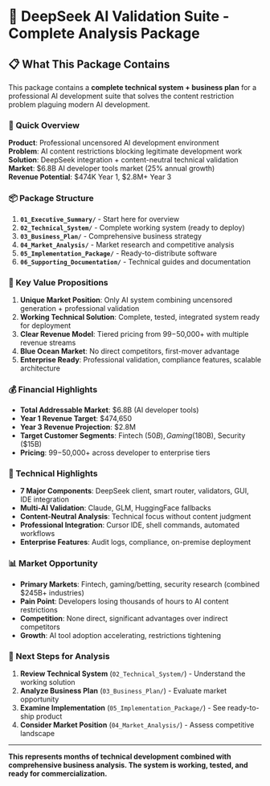 # 🚀 DeepSeek AI Validation Suite - Complete Analysis Package

## 📋 **What This Package Contains**

This package contains a **complete technical system + business plan** for a professional AI development suite that solves the content restriction problem plaguing modern AI development.

### **🎯 Quick Overview**

**Product**: Professional uncensored AI development environment  
**Problem**: AI content restrictions blocking legitimate development work  
**Solution**: DeepSeek integration + content-neutral technical validation  
**Market**: $6.8B AI developer tools market (25% annual growth)  
**Revenue Potential**: $474K Year 1, $2.8M+ Year 3  

### **📦 Package Structure**

1. **`01_Executive_Summary/`** - Start here for overview
2. **`02_Technical_System/`** - Complete working system (ready to deploy)
3. **`03_Business_Plan/`** - Comprehensive business strategy
4. **`04_Market_Analysis/`** - Market research and competitive analysis
5. **`05_Implementation_Package/`** - Ready-to-distribute software
6. **`06_Supporting_Documentation/`** - Technical guides and documentation

### **🎯 Key Value Propositions**

1. **Unique Market Position**: Only AI system combining uncensored generation + professional validation
2. **Working Technical Solution**: Complete, tested, integrated system ready for deployment
3. **Clear Revenue Model**: Tiered pricing from $99-$50,000+ with multiple revenue streams
4. **Blue Ocean Market**: No direct competitors, first-mover advantage
5. **Enterprise Ready**: Professional validation, compliance features, scalable architecture

### **💰 Financial Highlights**

- **Total Addressable Market**: $6.8B (AI developer tools)
- **Year 1 Revenue Target**: $474,650
- **Year 3 Revenue Projection**: $2.8M
- **Target Customer Segments**: Fintech ($50B), Gaming ($180B), Security ($15B)
- **Pricing**: $99-$50,000+ across developer to enterprise tiers

### **🔧 Technical Highlights**

- **7 Major Components**: DeepSeek client, smart router, validators, GUI, IDE integration
- **Multi-AI Validation**: Claude, GLM, HuggingFace fallbacks
- **Content-Neutral Analysis**: Technical focus without content judgment
- **Professional Integration**: Cursor IDE, shell commands, automated workflows
- **Enterprise Features**: Audit logs, compliance, on-premise deployment

### **📊 Market Opportunity**

- **Primary Markets**: Fintech, gaming/betting, security research (combined $245B+ industries)
- **Pain Point**: Developers losing thousands of hours to AI content restrictions
- **Competition**: None direct, significant advantages over indirect competitors
- **Growth**: AI tool adoption accelerating, restrictions tightening

### **🚀 Next Steps for Analysis**

1. **Review Technical System** (`02_Technical_System/`) - Understand the working solution
2. **Analyze Business Plan** (`03_Business_Plan/`) - Evaluate market opportunity
3. **Examine Implementation** (`05_Implementation_Package/`) - See ready-to-ship product
4. **Consider Market Position** (`04_Market_Analysis/`) - Assess competitive landscape

---

**This represents months of technical development combined with comprehensive business analysis. The system is working, tested, and ready for commercialization.**
